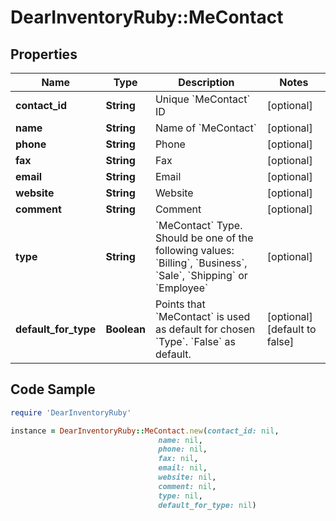 # DearInventoryRuby::MeContact

## Properties

Name | Type | Description | Notes
------------ | ------------- | ------------- | -------------
**contact_id** | **String** | Unique &#x60;MeContact&#x60; ID | [optional]
**name** | **String** | Name of &#x60;MeContact&#x60; | [optional]
**phone** | **String** | Phone | [optional]
**fax** | **String** | Fax | [optional]
**email** | **String** | Email | [optional]
**website** | **String** | Website | [optional]
**comment** | **String** | Comment | [optional]
**type** | **String** | &#x60;MeContact&#x60; Type. Should be one of the following values: &#x60;Billing&#x60;, &#x60;Business&#x60;, &#x60;Sale&#x60;, &#x60;Shipping&#x60; or &#x60;Employee&#x60; | [optional]
**default_for_type** | **Boolean** | Points that &#x60;MeContact&#x60; is used as default for chosen &#x60;Type&#x60;. &#x60;False&#x60; as default. | [optional] [default to false]

## Code Sample

```ruby
require 'DearInventoryRuby'

instance = DearInventoryRuby::MeContact.new(contact_id: nil,
                                 name: nil,
                                 phone: nil,
                                 fax: nil,
                                 email: nil,
                                 website: nil,
                                 comment: nil,
                                 type: nil,
                                 default_for_type: nil)
```


